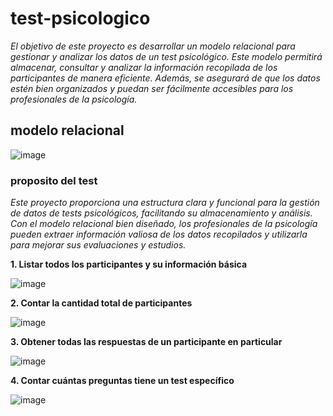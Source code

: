 # test-psicologico
*El objetivo de este proyecto es desarrollar un modelo relacional para gestionar y analizar los datos de un test psicológico. Este modelo permitirá almacenar, consultar y analizar la información recopilada de los participantes de manera eficiente. Además, se asegurará de que los datos estén bien organizados y puedan ser fácilmente accesibles para los profesionales de la psicología.*
## modelo relacional
![image](https://github.com/Nreino/test-psicologico/assets/173078698/8679ddf4-6564-4951-b8de-c6eaf1d1247d)
### proposito del test

*Este proyecto proporciona una estructura clara y funcional para la gestión de datos de tests psicológicos, facilitando su almacenamiento y análisis. Con el modelo relacional bien diseñado, los profesionales de la psicología pueden extraer información valiosa de los datos recopilados y utilizarla para mejorar sus evaluaciones y estudios.*


**1. Listar todos los participantes y su información básica**
   
![image](https://github.com/user-attachments/assets/0fdabcc2-2e30-4d1e-b9f2-d7d116e11076)

**2. Contar la cantidad total de participantes**

![image](https://github.com/user-attachments/assets/09c73a56-ec42-4edc-83f1-56e9ced150ea)

**3. Obtener todas las respuestas de un participante en particular**

![image](https://github.com/user-attachments/assets/505f6190-4321-4781-97a0-2f69f9247343)

**4. Contar cuántas preguntas tiene un test específico**

![image](https://github.com/user-attachments/assets/d151a928-e27e-46af-a848-15b244022e25)


